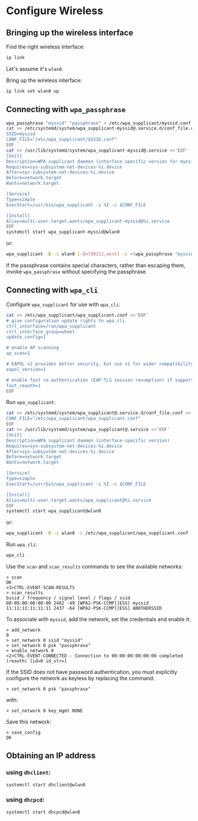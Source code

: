 # Configure Wireless

## Bringing up the wireless interface

Find the right wireless interface:

```sh
ip link
```

Let's assume it's `wlan0`.

Bring up the wireless interface:

```sh
ip link set wlan0 up
```

## Connecting with `wpa_passphrase`

```sh
wpa_passphrase "myssid" "passphrase" > /etc/wpa_supplicant/myssid.conf
cat >> /etc/systemd/system/wpa_supplicant-myssid@.service.d/conf_file.conf <<'EOF'
SSID=myssid
CONF_FILE="/etc/wpa_supplicant/$SSID.conf"
EOF
cat >> /usr/lib/systemd/system/wpa_supplicant-myssid@.service <<'EOF'
[Unit]
Description=WPA supplicant daemon (interface-specific version for myssid)
Requires=sys-subsystem-net-devices-%i.device
After=sys-subsystem-net-devices-%i.device
Before=network.target
Wants=network.target

[Service]
Type=simple
ExecStart=/usr/bin/wpa_supplicant -i %I -c $CONF_FILE

[Install]
Alias=multi-user.target.wants/wpa_supplicant-myssid@%i.service
EOF
systemctl start wpa_supplicant-myssid@wlan0
```

or:

```sh
wpa_supplicant -B -i wlan0 [-Dnl80211,wext] -c <(wpa_passphrase "myssid" "passphrase")
```

If the passphrase contains special characters, rather than escaping them,
invoke `wpa_passphrase` without specifying the passphrase.

## Connecting with `wpa_cli`

Configure `wpa_supplicant` for use with `wpa_cli`:

```sh
cat >> /etc/wpa_supplicant/wpa_supplicant.conf <<'EOF'
# give configuration update rights to wpa_cli
ctrl_interface=/run/wpa_supplicant
ctrl_interface_group=wheel
update_config=1

# enable AP scanning
ap_scan=1

# EAPOL v2 provides better security, but use v1 for wider compatibility
eapol_version=1

# enable fast re-authentication (EAP-TLS session resumption) if supported
fast_reauth=1
EOF
```

Run `wpa_supplicant`:

```sh
cat >> /etc/systemd/system/wpa_supplicant@.service.d/conf_file.conf <<'EOF'
CONF_FILE="/etc/wpa_supplicant/wpa_supplicant.conf"
EOF
cat >> /usr/lib/systemd/system/wpa_supplicant@.service <<'EOF'
[Unit]
Description=WPA supplicant daemon (interface-specific version)
Requires=sys-subsystem-net-devices-%i.device
After=sys-subsystem-net-devices-%i.device
Before=network.target
Wants=network.target

[Service]
Type=simple
ExecStart=/usr/bin/wpa_supplicant -i %I -c $CONF_FILE

[Install]
Alias=multi-user.target.wants/wpa_supplicant@%i.service
EOF
systemctl start wpa_supplicant@wlan0
```

or:

```sh
wpa_supplicant -B -i wlan0 -c /etc/wpa_supplicant/wpa_supplicant.conf
```

Run `wpa_cli`:

```sh
wpa_cli
```

Use the `scan` and `scan_results` commands to see the available networks:

```
> scan
OK
<3>CTRL-EVENT-SCAN-RESULTS
> scan_results
bssid / frequency / signal level / flags / ssid
00:00:00:00:00:00 2462 -49 [WPA2-PSK-CCMP][ESS] myssid
11:11:11:11:11:11 2437 -64 [WPA2-PSK-CCMP][ESS] ANOTHERSSID
```

To associate with `myssid`, add the network, set the credentials and
enable it:

```
> add_network
0
> set_network 0 ssid "myssid"
> set_network 0 psk "passphrase"
> enable_network 0
<2>CTRL-EVENT-CONNECTED - Connection to 00:00:00:00:00:00 completed (reauth) [id=0 id_str=]
```

If the SSID does not have password authentication, you must explicitly
configure the network as keyless by replacing the command:

```
> set_network 0 psk "passphrase"
```

with:

```
> set_network 0 key_mgmt NONE
```

Save this network:

```
> save_config
OK
```

## Obtaining an IP address

### using `dhclient`:

```sh
systemctl start dhclient@wlan0
```

### using `dhcpcd`:

```sh
systemctl start dhcpcd@wlan0
```
